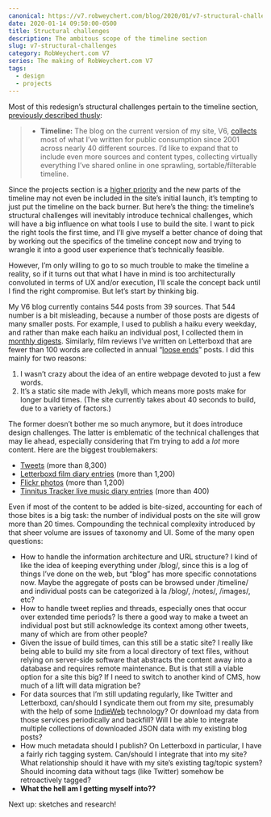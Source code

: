 ```yaml
---
canonical: https://v7.robweychert.com/blog/2020/01/v7-structural-challenges/
date: 2020-01-14 09:50:00-0500
title: Structural challenges
description: The ambitous scope of the timeline section
slug: v7-structural-challenges
category: RobWeychert.com V7
series: The making of RobWeychert.com V7
tags:
  - design
  - projects
---
```


Most of this redesign’s structural challenges pertain to the timeline section, [previously described thusly](https://v7.robweychert.com/blog/2020/01/v7-introduction/):

> * **Timeline:** The blog on the current version of my site, V6, [collects](https://v6.robweychert.com/blog/) most of what I’ve written for public consumption since 2001 across nearly 40 different sources. I’d like to expand that to include even more sources and content types, collecting virtually everything I’ve shared online in one sprawling, sortable/filterable timeline.

Since the projects section is a [higher priority](https://v7.robweychert.com/blog/2020/01/v7-content-priorities/) and the new parts of the timeline may not even be included in the site’s initial launch, it’s tempting to just put the timeline on the back burner. But here’s the thing: the timeline’s structural challenges will inevitably introduce technical challenges, which will have a big influence on what tools I use to build the site. I want to pick the right tools the first time, and I’ll give myself a better chance of doing that by working out the specifics of the timeline concept now and trying to wrangle it into a good user experience that’s technically feasible.

However, I’m only willing to go to so much trouble to make the timeline a reality, so if it turns out that what I have in mind is too architecturally convoluted in terms of UX and/or execution, I’ll scale the concept back until I find the right compromise. But let’s start by thinking big.

My V6 blog currently contains 544 posts from 39 sources. That 544 number is a bit misleading, because a number of those posts are digests of many smaller posts. For example, I used to publish a haiku every weekday, and rather than make each haiku an individual post, I collected them in [monthly digests](https://v6.robweychert.com/blog/topic/daily-haiku/). Similarly, film reviews I’ve written on Letterboxd that are fewer than 100 words are collected in annual “[loose ends](https://v6.robweychert.com/blog/2019/12/letterboxd-loose-ends/)” posts. I did this mainly for two reasons:

1. I wasn’t crazy about the idea of an entire webpage devoted to just a few words.
2. It’s a static site made with Jekyll, which means more posts make for longer build times. (The site currently takes about 40 seconds to build, due to a variety of factors.)

The former doesn’t bother me so much anymore, but it does introduce design challenges. The latter is emblematic of the technical challenges that may lie ahead, especially considering that I’m trying to add a *lot* more content. Here are the biggest troublemakers:

* [Tweets](https://twitter.com/robweychert) (more than 8,300)
* [Letterboxd film diary entries](https://letterboxd.com/robweychert/films/diary/) (more than 1,200)
* [Flickr photos](https://www.flickr.com/photos/robweychert/) (more than 1,200)
* [Tinnitus Tracker live music diary entries](https://tinnitus.robweychert.com/) (more than 400)

Even if most of the content to be added is bite-sized, accounting for each of those bites is a big task: the number of individual posts on the site will grow more than 20 times. Compounding the technical complexity introduced by that sheer volume are issues of taxonomy and UI. Some of the many open questions:

* How to handle the information architecture and URL structure? I kind of like the idea of keeping everything under /blog/, since this is a log of things I’ve done on the web, but “blog” has more specific connotations now. Maybe the aggregate of posts can be browsed under /timeline/ and individual posts can be categorized à la /blog/, /notes/, /images/, etc?
* How to handle tweet replies and threads, especially ones that occur over extended time periods? Is there a good way to make a tweet an individual post but still acknowledge its context among other tweets, many of which are from other people?
* Given the issue of build times, can this still be a static site? I really like being able to build my site from a local directory of text files, without relying on server-side software that abstracts the content away into a database and requires remote maintenance. But is that still a viable option for a site this big? If I need to switch to another kind of CMS, how much of a lift will data migration be?
* For data sources that I’m still updating regularly, like Twitter and Letterboxd, can/should I syndicate them out from my site, presumably with the help of some [IndieWeb](https://indieweb.org/) technology? Or download my data from those services periodically and backfill? Will I be able to integrate multiple collections of downloaded JSON data with my existing blog posts?
* How much metadata should I publish? On Letterboxd in particular, I have a fairly rich tagging system. Can/should I integrate that into my site? What relationship should it have with my site’s existing tag/topic system? Should incoming data without tags (like Twitter) somehow be retroactively tagged?
* **What the hell am I getting myself into??**

Next up: sketches and research!